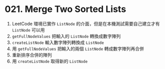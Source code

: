 # 021. Merge Two Sorted Lists

1. LeetCode 環境已實作 `ListNode` 的介面，但是在本機測試需要自己建立才有 `ListNode` 可以用
2. `getFullNodeValues` 把輸入的 `ListNode` 轉換成數字陣列
3. `createListNode` 輸入數字陣列轉換成 `ListNode`
4. 用 `getFullNodeValues` 把輸入的兩個 `ListNode` 轉成數字陣列再合併
5. 重新排序合併的陣列
6. 用 `createListNode` 取得新的 `ListNode`

